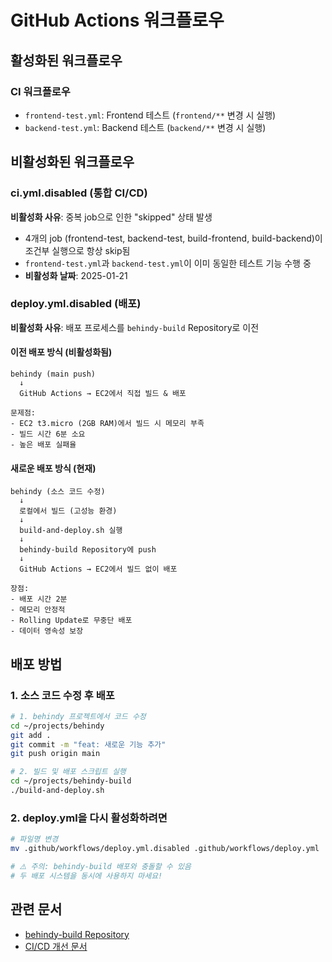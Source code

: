 # GitHub Actions 워크플로우

## 활성화된 워크플로우

### CI 워크플로우
- `frontend-test.yml`: Frontend 테스트 (`frontend/**` 변경 시 실행)
- `backend-test.yml`: Backend 테스트 (`backend/**` 변경 시 실행)

## 비활성화된 워크플로우

### ci.yml.disabled (통합 CI/CD)
**비활성화 사유**: 중복 job으로 인한 "skipped" 상태 발생
- 4개의 job (frontend-test, backend-test, build-frontend, build-backend)이 조건부 실행으로 항상 skip됨
- `frontend-test.yml`과 `backend-test.yml`이 이미 동일한 테스트 기능 수행 중
- **비활성화 날짜**: 2025-01-21

### deploy.yml.disabled (배포)
**비활성화 사유**: 배포 프로세스를 `behindy-build` Repository로 이전

#### 이전 배포 방식 (비활성화됨)
```
behindy (main push)
  ↓
  GitHub Actions → EC2에서 직접 빌드 & 배포

문제점:
- EC2 t3.micro (2GB RAM)에서 빌드 시 메모리 부족
- 빌드 시간 6분 소요
- 높은 배포 실패율
```

#### 새로운 배포 방식 (현재)
```
behindy (소스 코드 수정)
  ↓
  로컬에서 빌드 (고성능 환경)
  ↓
  build-and-deploy.sh 실행
  ↓
  behindy-build Repository에 push
  ↓
  GitHub Actions → EC2에서 빌드 없이 배포

장점:
- 배포 시간 2분
- 메모리 안정적
- Rolling Update로 무중단 배포
- 데이터 영속성 보장
```

## 배포 방법

### 1. 소스 코드 수정 후 배포

```bash
# 1. behindy 프로젝트에서 코드 수정
cd ~/projects/behindy
git add .
git commit -m "feat: 새로운 기능 추가"
git push origin main

# 2. 빌드 및 배포 스크립트 실행
cd ~/projects/behindy-build
./build-and-deploy.sh
```

### 2. deploy.yml을 다시 활성화하려면

```bash
# 파일명 변경
mv .github/workflows/deploy.yml.disabled .github/workflows/deploy.yml

# ⚠️ 주의: behindy-build 배포와 충돌할 수 있음
# 두 배포 시스템을 동시에 사용하지 마세요!
```

## 관련 문서

- [behindy-build Repository](https://github.com/behindy3359/behindy-build)
- [CI/CD 개선 문서](../../document/A07_cicd_improvement.md)
